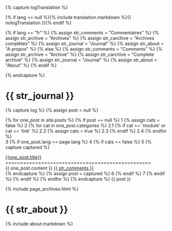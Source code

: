 {% capture logTranslation %}

{% if lang == null %}{% include translation.markdown %}{{ nologTranslation }}{% endif %}

{% if lang == "fr" %}
	{% assign str_comments = "Commentaires" %}
	{% assign str_archive  = "Archives" %}
	{% assign str_carchive = "Archives complètes" %}
	{% assign str_journal  = "Journal" %}
	{% assign str_about    = "A propos" %}
{% else %}
	{% assign str_comments = "Comments" %}
	{% assign str_archive  = "Archive" %}
	{% assign str_carchive = "Complete archive" %}
	{% assign str_journal  = "Journal" %}
	{% assign str_about    = "About" %}
{% endif %}

{% endcapture %}


{{ str_journal }}
=================
{% capture log %}
{% assign post = null %}
 
{% for one_post in site.posts %}
	{% if post == null %}
1
        {% assign cats = false %}
2
        {% for cat in one_post.categories %}
2.1
			{% if cat == 'module' or cat == 'link' %}
2.2
                {% assign cats = true %}
2.3
            {% endif %}
2.4
        {% endfor %}		
3
        {% if one_post.lang == page.lang  %}
4
                {% if cats == false %}
5
					{% capture captured %}					
<div class="entry">
<a href='{{one_post.url}}'>{{one_post.title}}</a>
=================================================
	<div class="content-entry">
		{{ one_post.content }}
		<a href="{{ site.url }}/{{ one_post.url }}#disqus_thread" data-disqus-identifier="{{ one_post.url }}">{{ str_comments }}</a>
	</div>
</div>
{% endcapture %}
{% assign post = captured %}
6
                {% endif %}
7
        {% endif %}
	{% endif %}
{% endfor %}
{% endcapture %}
{{ post }}

{% include page_archives.html %}
 
{{ str_about }}
=============== 
{% include about.markdown %}
